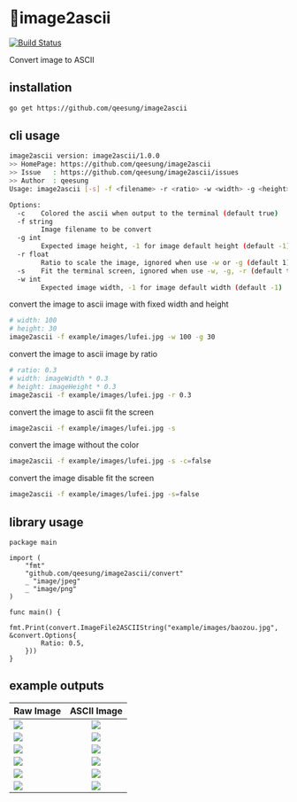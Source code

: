 # :foggy:image2ascii

[![Build Status](https://travis-ci.org/qeesung/image2ascii.svg?branch=master)](https://travis-ci.org/qeesung/image2ascii)

Convert image to ASCII

## installation

```bash
go get https://github.com/qeesung/image2ascii
```

## cli usage

```bash
image2ascii version: image2ascii/1.0.0
>> HomePage: https://github.com/qeesung/image2ascii
>> Issue   : https://github.com/qeesung/image2ascii/issues
>> Author  : qeesung
Usage: image2ascii [-s] -f <filename> -r <ratio> -w <width> -g <height>

Options:
  -c    Colored the ascii when output to the terminal (default true)
  -f string
        Image filename to be convert
  -g int
        Expected image height, -1 for image default height (default -1)
  -r float
        Ratio to scale the image, ignored when use -w or -g (default 1)
  -s    Fit the terminal screen, ignored when use -w, -g, -r (default true)
  -w int
        Expected image width, -1 for image default width (default -1)
```

convert the image to ascii image with fixed width and height

```bash
# width: 100
# height: 30
image2ascii -f example/images/lufei.jpg -w 100 -g 30
```

convert the image to ascii image by ratio
```bash
# ratio: 0.3
# width: imageWidth * 0.3
# height: imageHeight * 0.3
image2ascii -f example/images/lufei.jpg -r 0.3
```

convert the image to ascii fit the screen
```bash
image2ascii -f example/images/lufei.jpg -s
```

convert the image without the color
```bash
image2ascii -f example/images/lufei.jpg -s -c=false
```

convert the image disable fit the screen
```bash
image2ascii -f example/images/lufei.jpg -s=false
```

## library usage

```golang
package main

import (
	"fmt"
	"github.com/qeesung/image2ascii/convert"
	_ "image/jpeg"
	_ "image/png"
)

func main() {
	fmt.Print(convert.ImageFile2ASCIIString("example/images/baozou.jpg", &convert.Options{
		Ratio: 0.5,
	}))
}
```

## example outputs

| Raw Image         | ASCII Image           |
| ------------- |:-------------:| 
| ![](https://raw.githubusercontent.com/qeesung/image2ascii/master/example/images/lufei.jpg)      | ![](https://raw.githubusercontent.com/qeesung/image2ascii/master/example/images/lufei_ascii.png) |
| ![](https://raw.githubusercontent.com/qeesung/image2ascii/master/example/images/lufei.jpg)      | ![](https://raw.githubusercontent.com/qeesung/image2ascii/master/example/images/lufei_ascii_colored.png) |
 ![](https://raw.githubusercontent.com/qeesung/image2ascii/master/example/images/pikaqiu.jpeg)      | ![](https://raw.githubusercontent.com/qeesung/image2ascii/master/example/images/pikaqiu_ascii.png) |
 ![](https://raw.githubusercontent.com/qeesung/image2ascii/master/example/images/pikaqiu.jpeg)      | ![](https://raw.githubusercontent.com/qeesung/image2ascii/master/example/images/pikaqiu_ascii_colored.png) |
  ![](https://raw.githubusercontent.com/qeesung/image2ascii/master/example/images/baozou.jpg)      | ![](https://raw.githubusercontent.com/qeesung/image2ascii/master/example/images/baozou_ascii.png) |
  ![](https://raw.githubusercontent.com/qeesung/image2ascii/master/example/images/baozou.jpg)      | ![](https://raw.githubusercontent.com/qeesung/image2ascii/master/example/images/baozou_ascii_colored.png) |


